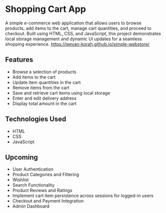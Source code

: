 # Shopping Cart App

A simple e-commerce web application that allows users to browse products, add items to the cart, manage cart quantities, and proceed to checkout. Built using HTML, CSS, and JavaScript, this project demonstrates local storage management and dynamic UI updates for a seamless shopping experience.
https://jeevan-korah.github.io/simple-webstore/

## Features

- Browse a selection of products
- Add items to the cart
- Update item quantities in the cart
- Remove items from the cart
- Save and retrieve cart items using local storage
- Enter and edit delivery address
- Display total amount in the cart

## Technologies Used

- HTML
- CSS
- JavaScript

## Upcoming

- User Authentication
- Product Categories and Filtering
- Wishlist
- Search Functionality
- Product Reviews and Ratings
- Implement cart item persistence across sessions for logged-in users
- Checkout and Payment Integration
- Admin Dashboard